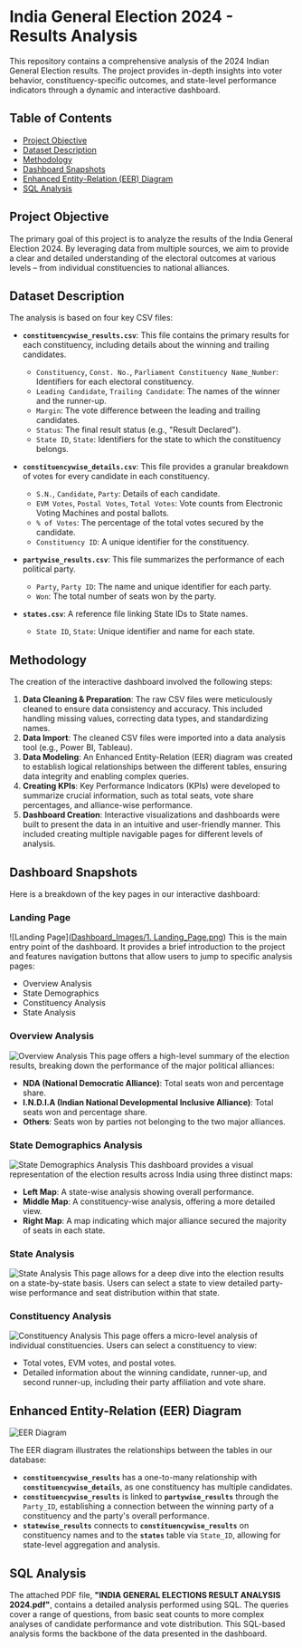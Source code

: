 
# India General Election 2024 - Results Analysis

This repository contains a comprehensive analysis of the 2024 Indian General Election results. The project provides in-depth insights into voter behavior, constituency-specific outcomes, and state-level performance indicators through a dynamic and interactive dashboard.

## Table of Contents
- [Project Objective](#project-objective)
- [Dataset Description](#dataset-description)
- [Methodology](#methodology)
- [Dashboard Snapshots](#dashboard-snapshots)
- [Enhanced Entity-Relation (EER) Diagram](#enhanced-entity-relation-eer-diagram)
- [SQL Analysis](#sql-analysis)

## Project Objective
The primary goal of this project is to analyze the results of the India General Election 2024. By leveraging data from multiple sources, we aim to provide a clear and detailed understanding of the electoral outcomes at various levels – from individual constituencies to national alliances.

## Dataset Description

The analysis is based on four key CSV files:

*   **`constituencywise_results.csv`**: This file contains the primary results for each constituency, including details about the winning and trailing candidates.
    *   `Constituency`, `Const. No.`, `Parliament Constituency Name_Number`: Identifiers for each electoral constituency.
    *   `Leading Candidate`, `Trailing Candidate`: The names of the winner and the runner-up.
    *   `Margin`: The vote difference between the leading and trailing candidates.
    *   `Status`: The final result status (e.g., "Result Declared").
    *   `State ID`, `State`: Identifiers for the state to which the constituency belongs.

*   **`constituencywise_details.csv`**: This file provides a granular breakdown of votes for every candidate in each constituency.
    *   `S.N.`, `Candidate`, `Party`: Details of each candidate.
    *   `EVM Votes`, `Postal Votes`, `Total Votes`: Vote counts from Electronic Voting Machines and postal ballots.
    *   `% of Votes`: The percentage of the total votes secured by the candidate.
    *   `Constituency ID`: A unique identifier for the constituency.

*   **`partywise_results.csv`**: This file summarizes the performance of each political party.
    *   `Party`, `Party ID`: The name and unique identifier for each party.
    *   `Won`: The total number of seats won by the party.

*   **`states.csv`**: A reference file linking State IDs to State names.
    *   `State ID`, `State`: Unique identifier and name for each state.

## Methodology

The creation of the interactive dashboard involved the following steps:

1.  **Data Cleaning & Preparation**: The raw CSV files were meticulously cleaned to ensure data consistency and accuracy. This included handling missing values, correcting data types, and standardizing names.
2.  **Data Import**: The cleaned CSV files were imported into a data analysis tool (e.g., Power BI, Tableau).
3.  **Data Modeling**: An Enhanced Entity-Relation (EER) diagram was created to establish logical relationships between the different tables, ensuring data integrity and enabling complex queries.
4.  **Creating KPIs**: Key Performance Indicators (KPIs) were developed to summarize crucial information, such as total seats, vote share percentages, and alliance-wise performance.
5.  **Dashboard Creation**: Interactive visualizations and dashboards were built to present the data in an intuitive and user-friendly manner. This included creating multiple navigable pages for different levels of analysis.

## Dashboard Snapshots

Here is a breakdown of the key pages in our interactive dashboard:

### Landing Page
![Landing Page]([Dashboard_Images/1. Landing_Page.png](https://github.com/CecilEkka/India-General-Election-Analysis-2024/blob/main/Dashboard_Images/1.%20Landing_Page.png))
This is the main entry point of the dashboard. It provides a brief introduction to the project and features navigation buttons that allow users to jump to specific analysis pages:
*   Overview Analysis
*   State Demographics
*   Constituency Analysis
*   State Analysis

### Overview Analysis
![Overview Analysis](https://i.imgur.com/v8tT9oO.png)
This page offers a high-level summary of the election results, breaking down the performance of the major political alliances:
*   **NDA (National Democratic Alliance)**: Total seats won and percentage share.
*   **I.N.D.I.A (Indian National Developmental Inclusive Alliance)**: Total seats won and percentage share.
*   **Others**: Seats won by parties not belonging to the two major alliances.

### State Demographics Analysis
![State Demographics Analysis](https://i.imgur.com/4zYgO2G.png)
This dashboard provides a visual representation of the election results across India using three distinct maps:
*   **Left Map**: A state-wise analysis showing overall performance.
*   **Middle Map**: A constituency-wise analysis, offering a more detailed view.
*   **Right Map**: A map indicating which major alliance secured the majority of seats in each state.

### State Analysis
![State Analysis](https://i.imgur.com/dK3fR1O.png)
This page allows for a deep dive into the election results on a state-by-state basis. Users can select a state to view detailed party-wise performance and seat distribution within that state.

### Constituency Analysis
![Constituency Analysis](https://i.imgur.com/p5p6l0T.png)
This page offers a micro-level analysis of individual constituencies. Users can select a constituency to view:
*   Total votes, EVM votes, and postal votes.
*   Detailed information about the winning candidate, runner-up, and second runner-up, including their party affiliation and vote share.

## Enhanced Entity-Relation (EER) Diagram
![EER Diagram](https://i.imgur.com/8QO9y8B.png)

The EER diagram illustrates the relationships between the tables in our database:

*   **`constituencywise_results`** has a one-to-many relationship with **`constituencywise_details`**, as one constituency has multiple candidates.
*   **`constituencywise_results`** is linked to **`partywise_results`** through the `Party_ID`, establishing a connection between the winning party of a constituency and the party's overall performance.
*   **`statewise_results`** connects to **`constituencywise_results`** on constituency names and to the **`states`** table via `State_ID`, allowing for state-level aggregation and analysis.

## SQL Analysis

The attached PDF file, **"INDIA GENERAL ELECTIONS RESULT ANALYSIS 2024.pdf"**, contains a detailed analysis performed using SQL. The queries cover a range of questions, from basic seat counts to more complex analyses of candidate performance and vote distribution. This SQL-based analysis forms the backbone of the data presented in the dashboard.
